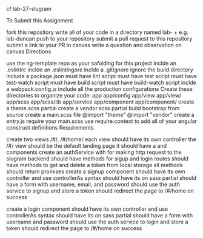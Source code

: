cf lab-27-slugram

To Submit this Assignment

fork this repository
write all of your code in a directory named lab- + <your name> e.g. lab-duncan
push to your repository
submit a pull request to this repository
submit a link to your PR in canvas
write a question and observation on canvas
Directions

use the ng-template repo as your safolding for this project
inclde an .eslintrc
inclde an .eslintingore
inclde a .gitignore
ignore the build directory
include a package.json
must have lint script
must have test script
must have test-watch script
must have build script
must have build-watch script
inclde a webpack.config.js
include all the production configurations
Create these directories to organize your code:
app
app/config
app/view
app/view/<your-views-dir>
app/scss
app/scss/lib
app/service
app/component
app/component/<your-component-dir>
create a theme.scss partial
create a vendor.scss partial
build bootstrap from source
create a main.scss file
@import "theme"
@import "vendor"
create a entry.js
require your main.scss
use require.context to add all of your angular construct definitions
Requirements

create two views /#/, /#/home/
each view should have its own controller
the /#/ view should be the default landing page
it should have a <signup> and <login> components
create an authService with for making http request to the slugram backend
should have methods for sigup and login routes
should have methods to get and delete a token from local storage
all methods should return promises
create a signup component
should have its own controller and use controllerAs syntax
should have its on sass partial
should have a form with username, email, and password
should use the auth service to signup and store a token
should redirect the page to /#/home on success

create a login component
  should have its own controller and use controllerAs syntax
  should have its on sass partial
  should have a form with username and password
  should use the auth service to login and store a token
  should redirect the page to /#/home on success
